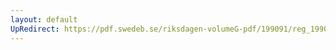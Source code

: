 ```yaml
---
layout: default
UpRedirect: https://pdf.swedeb.se/riksdagen-volumeG-pdf/199091/reg_199091_UbU.pdf
---
```

